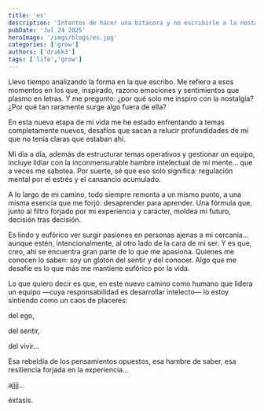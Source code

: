```yaml
---
title: 'es'
description: 'Intentos de hacer una bitacora y no escribirle a la nostalgia'
pubDate: 'Jul 24 2025'
heroImage: '/imgs/blogs/es.jpg'
categories: ['grow']
authors: ['drakk3']
tags: ['life','grow']
---
```


Llevo tiempo analizando la forma en la que escribo. Me refiero a esos momentos en los que, inspirado, razono emociones y sentimientos que plasmo en letras. Y me pregunto: ¿por qué solo me inspiro con la nostalgia? ¿Por qué tan raramente surge algo fuera de ella?

En esta nueva etapa de mi vida me he estado enfrentando a temas completamente nuevos, desafíos que sacan a relucir profundidades de mí que no tenía claras que estaban ahí.

Mi día a día, además de estructurar temas operativos y gestionar un equipo, incluye lidiar con la inconmensurable hambre intelectual de mi mente... que a veces me sabotea. Por suerte, sé que eso solo significa: regulación mental por el estrés y el cansancio acumulado.

A lo largo de mi camino, todo siempre remonta a un mismo punto, a una misma esencia que me forjó: desaprender para aprender. Una fórmula que, junto al filtro forjado por mi experiencia y carácter, moldea mi futuro, decisión tras decisión.

Es lindo y eufórico ver surgir pasiones en personas ajenas a mi cercanía... aunque estén, intencionalmente, al otro lado de la cara de mi ser. Y es que, creo, ahí se encuentra gran parte de lo que me apasiona. Quienes me conocen lo saben: soy un glotón del sentir y del conocer. Algo que me desafíe es lo que más me mantiene eufórico por la vida.

Lo que quiero decir es que, en este nuevo camino como humano que lidera un equipo —cuya responsabilidad es desarrollar intelecto— lo estoy sintiendo como un caos de placeres: 

del ego, 

del sentir, 

del vivir… 

Esa rebeldía de los pensamientos opuestos, esa hambre de saber, esa resiliencia forjada en la experiencia…

ajjjj… 

éxtasis.
